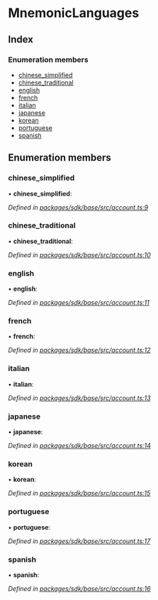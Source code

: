 # MnemonicLanguages

## Index

### Enumeration members

* [chinese\_simplified](_account_.mnemoniclanguages.md#chinese_simplified)
* [chinese\_traditional](_account_.mnemoniclanguages.md#chinese_traditional)
* [english](_account_.mnemoniclanguages.md#english)
* [french](_account_.mnemoniclanguages.md#french)
* [italian](_account_.mnemoniclanguages.md#italian)
* [japanese](_account_.mnemoniclanguages.md#japanese)
* [korean](_account_.mnemoniclanguages.md#korean)
* [portuguese](_account_.mnemoniclanguages.md#portuguese)
* [spanish](_account_.mnemoniclanguages.md#spanish)

## Enumeration members

### chinese\_simplified

• **chinese\_simplified**:

_Defined in_ [_packages/sdk/base/src/account.ts:9_](https://github.com/celo-org/celo-monorepo/blob/master/packages/sdk/base/src/account.ts#L9)

### chinese\_traditional

• **chinese\_traditional**:

_Defined in_ [_packages/sdk/base/src/account.ts:10_](https://github.com/celo-org/celo-monorepo/blob/master/packages/sdk/base/src/account.ts#L10)

### english

• **english**:

_Defined in_ [_packages/sdk/base/src/account.ts:11_](https://github.com/celo-org/celo-monorepo/blob/master/packages/sdk/base/src/account.ts#L11)

### french

• **french**:

_Defined in_ [_packages/sdk/base/src/account.ts:12_](https://github.com/celo-org/celo-monorepo/blob/master/packages/sdk/base/src/account.ts#L12)

### italian

• **italian**:

_Defined in_ [_packages/sdk/base/src/account.ts:13_](https://github.com/celo-org/celo-monorepo/blob/master/packages/sdk/base/src/account.ts#L13)

### japanese

• **japanese**:

_Defined in_ [_packages/sdk/base/src/account.ts:14_](https://github.com/celo-org/celo-monorepo/blob/master/packages/sdk/base/src/account.ts#L14)

### korean

• **korean**:

_Defined in_ [_packages/sdk/base/src/account.ts:15_](https://github.com/celo-org/celo-monorepo/blob/master/packages/sdk/base/src/account.ts#L15)

### portuguese

• **portuguese**:

_Defined in_ [_packages/sdk/base/src/account.ts:17_](https://github.com/celo-org/celo-monorepo/blob/master/packages/sdk/base/src/account.ts#L17)

### spanish

• **spanish**:

_Defined in_ [_packages/sdk/base/src/account.ts:16_](https://github.com/celo-org/celo-monorepo/blob/master/packages/sdk/base/src/account.ts#L16)

